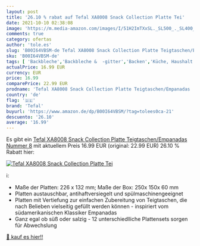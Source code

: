 ```yaml
---
layout: post
title: '26.10 % rabat auf Tefal XA8008 Snack Collection Platte Tei'
date: 2021-10-10 02:38:08
image: 'https://m.media-amazon.com/images/I/51H2ImTXxSL._SL500_._SL400_.jpg'
comments: true
category: ofertas
author: 'tole.es'
slug: 'B00I64VBSM-de Tefal XA8008 Snack Collection Platte Teigtaschen/Empanadas...'
sku: 'B00I64VBSM-de'
tags: [ 'Backbleche','Backbleche &  -gitter','Backen','Küche, Haushalt & Wohnen','Küche, Kochen & Backen','tefal', ]
actualPrice: 16.99 EUR
currency: EUR
price: 16.99
comparePrice: 22.99 EUR
prodname: 'Tefal XA8008 Snack Collection Platte Teigtaschen/Empanadas  Nummer 8'
country: 'de'
flag: '🇩🇪'
brand: 'Tefal'
buyurl: 'https://www.amazon.de/dp/B00I64VBSM/?tag=tolees0ca-21'
descuento: '26.10'
average: '16.99'
---
```


Es gibt ein [Tefal XA8008 Snack Collection Platte Teigtaschen/Empanadas  Nummer 8](https://www.amazon.de/dp/B00I64VBSM/?tag=tolees0ca-21) mit aktuellem Preis 16.99 EUR (original: 22.99 EUR) 26.10 % Rabatt hier:

[![Tefal XA8008 Snack Collection Platte Tei](https://m.media-amazon.com/images/I/51H2ImTXxSL._SL500_._SL400_.jpg)](https://www.amazon.de/dp/B00I64VBSM/?tag=tolees0ca-21)

ℹ️:

- Maße der Platten: 226 x 132 mm; Maße der Box: 250x 150x 60 mm
- Platten austauschbar, antihaftversiegelt und spülmaschinengeeignet
- Platten mit Vertiefung zur einfachen Zubereitung von Teigtaschen, die nach Belieben vielseitig gefüllt werden können - inspiriert vom südamerikanischen Klassiker Empanadas
- Ganz egal ob süß oder salzig - 12 unterschiedlliche Plattensets sorgen für Abwechslung

[🛒 kauf es hier!!](https://www.amazon.de/dp/B00I64VBSM/?tag=tolees0ca-21)
